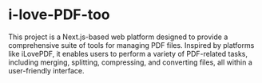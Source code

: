 # i-love-PDF-too
This project is a Next.js-based web platform designed to provide a comprehensive suite of tools for managing PDF files. Inspired by platforms like iLovePDF, it enables users to perform a variety of PDF-related tasks, including merging, splitting, compressing, and converting files, all within a user-friendly interface.
